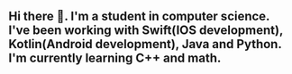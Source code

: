 ## Hi there 👋. I'm a student in computer science. I've been working with Swift(IOS development), Kotlin(Android development), Java and Python. I'm currently learning C++ and math.
